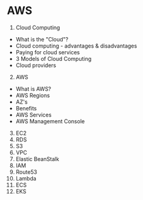# AWS

1. Cloud Computing
  - What is the "Cloud"?
  - Cloud computing - advantages & disadvantages
  - Paying for cloud services
  - 3 Models of Cloud Computing
  - Cloud providers

2. AWS
  - What is AWS?
  - AWS Regions
  - AZ's
  - Benefits
  - AWS Services
  - AWS Management Console

3. EC2
4. RDS
5. S3
6. VPC
7. Elastic BeanStalk
8. IAM
9. Route53
10. Lambda
11. ECS
12. EKS
